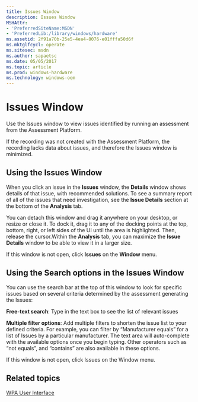 ```yaml
---
title: Issues Window
description: Issues Window
MSHAttr:
- 'PreferredSiteName:MSDN'
- 'PreferredLib:/library/windows/hardware'
ms.assetid: 2f91a70b-25e5-4ea4-8076-e01fffa50d6f
ms.mktglfcycl: operate
ms.sitesec: msdn
ms.author: sapaetsc
ms.date: 05/05/2017
ms.topic: article
ms.prod: windows-hardware
ms.technology: windows-oem
---
```


# Issues Window


Use the Issues window to view issues identified by running an assessment from the Assessment Platform.

If the recording was not created with the Assessment Platform, the recording lacks data about issues, and therefore the Issues window is minimized.

## Using the Issues Window


When you click an issue in the **Issues** window, the **Details** window shows details of that issue, with recommended solutions. To see a summary report of all of the issues that need investigation, see the **Issue Details** section at the bottom of the **Analysis** tab.

You can detach this window and drag it anywhere on your desktop, or resize or close it. To dock it, drag it to any of the docking points at the top, bottom, right, or left sides of the UI until the area is highlighted. Then, release the cursor.Within the **Analysis** tab, you can maximize the **Issue Details** window to be able to view it in a larger size.

If this window is not open, click **Issues** on the **Window** menu.

## Using the Search options in the Issues Window


You can use the search bar at the top of this window to look for specific issues based on several criteria determined by the assessment generating the Issues:

**Free-text search**: Type in the text box to see the list of relevant issues

**Multiple filter options**: Add multiple filters to shorten the issue list to your defined criteria. For example, you can filter by “Manufacturer equals” for a list of Issues by a particular manufacturer. The text area will auto-complete with the available options once you begin typing. Other operators such as “not equals”, and “contains” are also available in these options.

If this window is not open, click Issues on the Window menu.

## Related topics


[WPA User Interface](wpa-user-interface.md)

 

 







